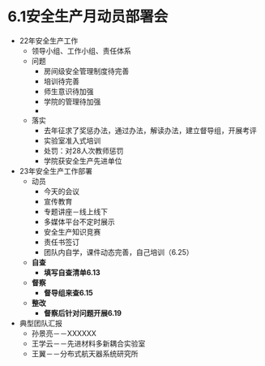 # 6.1安全生产月动员部署会

+ 22年安全生产工作
  + 领导小组、工作小组、责任体系
  + 问题
    + 房间级安全管理制度待完善
    + 培训待完善
    + 师生意识待加强
    + 学院的管理待加强
    + 
  + 落实
       + 去年征求了奖惩办法，通过办法，解读办法，建立督导组，开展考评
       + 实验室准入式培训
       + 处罚：对28人次教师惩罚
       + 学院获安全生产先进单位
+ 23年安全生产工作部署
     + 动员
          + 今天的会议
          + 宣传教育
          + 专题讲座－线上线下
          + 多媒体平台不定时展示
          + 安全生产知识竞赛
          + 责任书签订
          + 团队内自学，课件动态完善，自己培训（6.25）
     + **自查**
          + **填写自查清单6.13**
     + **督察**
          + **督导组来查6.15**
     + **整改**
          + **督察后针对问题开展6.19**
+ 典型团队汇报
     + 孙景亮－－XXXXXX
     + 王学云－－先进材料多新耦合实验室
     + 王翼－－分布式航天器系统研究所